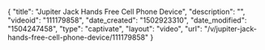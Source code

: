 {
    "title": "Jupiter Jack Hands Free Cell Phone Device",
    "description": "",
    "videoid": "111179858",
    "date_created": "1502923310",
    "date_modified": "1504247458",
    "type": "captivate",
    "layout": "video",
    "url": "\/v\/jupiter-jack-hands-free-cell-phone-device\/111179858"
}